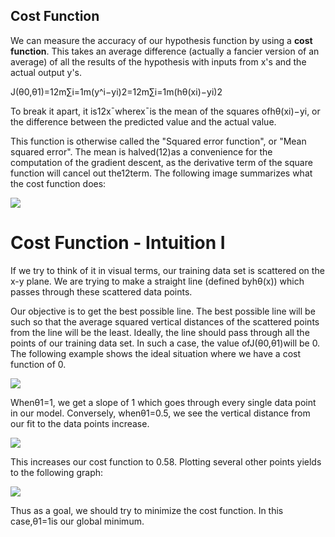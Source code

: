 ## Cost  Function

We can measure the accuracy of our hypothesis function by using a **cost function**. This takes an average difference \(actually a fancier version of an average\) of all the results of the hypothesis with inputs from x's and the actual output y's.

J\(θ0,θ1\)=12m∑i=1m\(y^i−yi\)2=12m∑i=1m\(hθ\(xi\)−yi\)2

To break it apart, it is12x¯wherex¯is the mean of the squares ofhθ\(xi\)−yi, or the difference between the predicted value and the actual value.

This function is otherwise called the "Squared error function", or "Mean squared error". The mean is halved\(12\)as a convenience for the computation of the gradient descent, as the derivative term of the square function will cancel out the12term. The following image summarizes what the cost function does:

![](https://d3c33hcgiwev3.cloudfront.net/imageAssetProxy.v1/R2YF5Lj3EeajLxLfjQiSjg_110c901f58043f995a35b31431935290_Screen-Shot-2016-12-02-at-5.23.31-PM.png?expiry=1496793600000&hmac=aPSRwmZYbftou-_I-eaW7sGUxLnw-3_TuugmZhVxwvM)



# Cost Function - Intuition I

If we try to think of it in visual terms, our training data set is scattered on the x-y plane. We are trying to make a straight line \(defined byhθ\(x\)\) which passes through these scattered data points.

Our objective is to get the best possible line. The best possible line will be such so that the average squared vertical distances of the scattered points from the line will be the least. Ideally, the line should pass through all the points of our training data set. In such a case, the value ofJ\(θ0,θ1\)will be 0. The following example shows the ideal situation where we have a cost function of 0.

![](https://d3c33hcgiwev3.cloudfront.net/imageAssetProxy.v1/_B8TJZtREea33w76dwnDIg_3e3d4433e32478f8df446d0b6da26c27_Screenshot-2016-10-26-00.57.56.png?expiry=1496793600000&hmac=dIczbVnmXI2GPUSzI7XaLtp67vFfBCSCN-3yqH-rbz8)

Whenθ1=1, we get a slope of 1 which goes through every single data point in our model. Conversely, whenθ1=0.5, we see the vertical distance from our fit to the data points increase.

![](https://d3c33hcgiwev3.cloudfront.net/imageAssetProxy.v1/8guexptSEeanbxIMvDC87g_3d86874dfd37b8e3c53c9f6cfa94676c_Screenshot-2016-10-26-01.03.07.png?expiry=1496793600000&hmac=d1tHPExg-hCX7RHDjrYVXfPYdVmyMW8KIKIEljFIw-Y)

This increases our cost function to 0.58. Plotting several other points yields to the following graph:

![](https://d3c33hcgiwev3.cloudfront.net/imageAssetProxy.v1/fph0S5tTEeajtg5TyD0vYA_9b28bdfeb34b2d4914d0b64903735cf1_Screenshot-2016-10-26-01.09.05.png?expiry=1496793600000&hmac=2aho71stW4eEZXPweTpGhqJBA-b-LIvVL3Fh9t3q0WA)

Thus as a goal, we should try to minimize the cost function. In this case,θ1=1is our global minimum.



